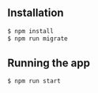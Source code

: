 
## Installation

```bash
$ npm install
$ npm run migrate
```

## Running the app
 
 ```bash
$ npm run start
```